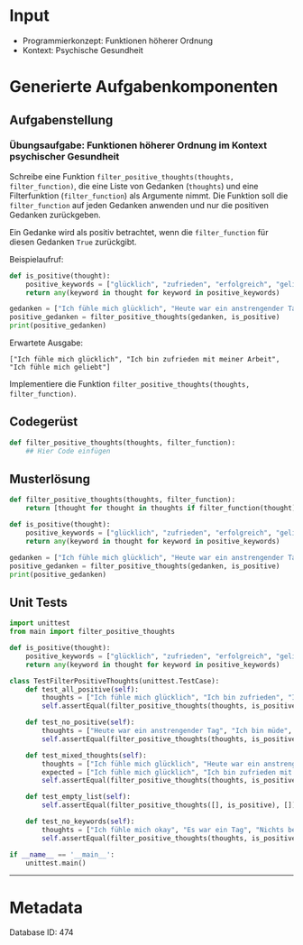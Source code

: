 # Input
- Programmierkonzept: Funktionen höherer Ordnung
- Kontext: Psychische Gesundheit

# Generierte Aufgabenkomponenten
## Aufgabenstellung
### Übungsaufgabe: Funktionen höherer Ordnung im Kontext psychischer Gesundheit

Schreibe eine Funktion `filter_positive_thoughts(thoughts, filter_function)`, die eine Liste von Gedanken (`thoughts`) und eine Filterfunktion (`filter_function`) als Argumente nimmt. Die Funktion soll die `filter_function` auf jeden Gedanken anwenden und nur die positiven Gedanken zurückgeben.

Ein Gedanke wird als positiv betrachtet, wenn die `filter_function` für diesen Gedanken `True` zurückgibt.

Beispielaufruf:
```python
def is_positive(thought):
    positive_keywords = ["glücklich", "zufrieden", "erfolgreich", "geliebt"]
    return any(keyword in thought for keyword in positive_keywords)

gedanken = ["Ich fühle mich glücklich", "Heute war ein anstrengender Tag", "Ich bin zufrieden mit meiner Arbeit", "Ich fühle mich geliebt"]
positive_gedanken = filter_positive_thoughts(gedanken, is_positive)
print(positive_gedanken)
```

Erwartete Ausgabe:
```
["Ich fühle mich glücklich", "Ich bin zufrieden mit meiner Arbeit", "Ich fühle mich geliebt"]
```

Implementiere die Funktion `filter_positive_thoughts(thoughts, filter_function)`.

## Codegerüst
```python
def filter_positive_thoughts(thoughts, filter_function):
    ## Hier Code einfügen
```

## Musterlösung
```python
def filter_positive_thoughts(thoughts, filter_function):
    return [thought for thought in thoughts if filter_function(thought)]

def is_positive(thought):
    positive_keywords = ["glücklich", "zufrieden", "erfolgreich", "geliebt"]
    return any(keyword in thought for keyword in positive_keywords)

gedanken = ["Ich fühle mich glücklich", "Heute war ein anstrengender Tag", "Ich bin zufrieden mit meiner Arbeit", "Ich fühle mich geliebt"]
positive_gedanken = filter_positive_thoughts(gedanken, is_positive)
print(positive_gedanken)
```

## Unit Tests
```python
import unittest
from main import filter_positive_thoughts

def is_positive(thought):
    positive_keywords = ["glücklich", "zufrieden", "erfolgreich", "geliebt"]
    return any(keyword in thought for keyword in positive_keywords)

class TestFilterPositiveThoughts(unittest.TestCase):
    def test_all_positive(self):
        thoughts = ["Ich fühle mich glücklich", "Ich bin zufrieden", "Ich fühle mich geliebt"]
        self.assertEqual(filter_positive_thoughts(thoughts, is_positive), thoughts)

    def test_no_positive(self):
        thoughts = ["Heute war ein anstrengender Tag", "Ich bin müde", "Es war ein schlechter Tag"]
        self.assertEqual(filter_positive_thoughts(thoughts, is_positive), [])

    def test_mixed_thoughts(self):
        thoughts = ["Ich fühle mich glücklich", "Heute war ein anstrengender Tag", "Ich bin zufrieden mit meiner Arbeit", "Ich fühle mich geliebt"]
        expected = ["Ich fühle mich glücklich", "Ich bin zufrieden mit meiner Arbeit", "Ich fühle mich geliebt"]
        self.assertEqual(filter_positive_thoughts(thoughts, is_positive), expected)

    def test_empty_list(self):
        self.assertEqual(filter_positive_thoughts([], is_positive), [])

    def test_no_keywords(self):
        thoughts = ["Ich fühle mich okay", "Es war ein Tag", "Nichts besonderes"]
        self.assertEqual(filter_positive_thoughts(thoughts, is_positive), [])

if __name__ == '__main__':
    unittest.main()
```
___
# Metadata
Database ID: 474
